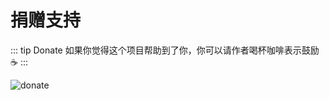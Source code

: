 # 捐赠支持

::: tip Donate
如果你觉得这个项目帮助到了你，你可以请作者喝杯咖啡表示鼓励 :coffee:
:::

![donate](https://oscimg.oschina.net/oscnet/up-d6695f82666e5018f715c41cb7ee60d3b73.png)